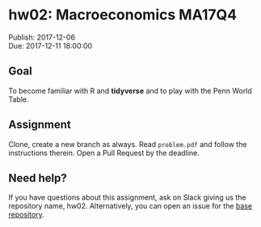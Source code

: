 # hw02: Macroeconomics MA17Q4

Publish: 2017-12-06  
Due: 2017-12-11 18:00:00


## Goal

To become familiar with R and **tidyverse** and 
to play with the Penn World Table.

## Assignment

Clone, create a new branch as always. Read `problem.pdf` and follow the instructions therein. Open a Pull Request by the deadline. 


## Need help?

If you have questions about this assignment, ask on Slack giving us the repository name, hw02. Alternatively, you can open an issue for the [base repository](https://github.com/rokko-ma17q4/hw02/issues). 
